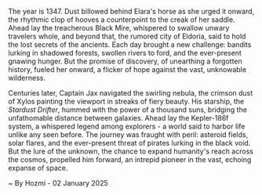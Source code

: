 
The year is 1347.  Dust billowed behind Elara's horse as she urged it onward, the rhythmic clop of hooves a counterpoint to the creak of her saddle.  Ahead lay the treacherous Black Mire, whispered to swallow unwary travelers whole, and beyond that, the rumored city of Eldoria, said to hold the lost secrets of the ancients.  Each day brought a new challenge:  bandits lurking in shadowed forests, swollen rivers to ford, and the ever-present gnawing hunger.  But the promise of discovery, of unearthing a forgotten history, fueled her onward, a flicker of hope against the vast, unknowable wilderness.


Centuries later, Captain Jax navigated the swirling nebula, the crimson dust of Xylos painting the viewport in streaks of fiery beauty. His starship, the *Stardust Drifter*, hummed with the power of a thousand suns, bridging the unfathomable distance between galaxies.  Ahead lay the Kepler-186f system, a whispered legend among explorers - a world said to harbor life unlike any seen before.  The journey was fraught with peril: asteroid fields, solar flares, and the ever-present threat of pirates lurking in the black void. But the lure of the unknown, the chance to expand humanity's reach across the cosmos, propelled him forward, an intrepid pioneer in the vast, echoing expanse of space.

~ By Hozmi - 02 January 2025
